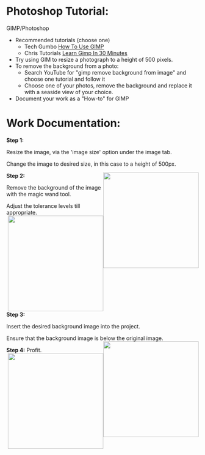 
# Photoshop Tutorial:

GIMP/Photoshop

- Recommended tutorials (choose one)
  - Tech Gumbo [How To Use GIMP](https://youtu.be/Q8C0LJPpr64)
  - Chris Tutorials [Learn Gimp In 30 Minutes](https://youtu.be/IeABb8cwdUg)
- Try using GIM to resize a photograph to a height of 500 pixels.
- To remove the background from a photo:
  - Search YouTube for &quot;gimp remove background from image&quot; and choose one tutorial and follow it
  - Choose one of your photos, remove the background and replace it with a seaside view of your choice.
- Document your work as a &quot;How-to&quot; for GIMP

# Work Documentation:
**Step 1:**

Resize the image, via the 'image size' option under the image tab.

Change the image to desired size, in this case to a height of 500px.

<img style="float: right;" src="https://media.discordapp.net/attachments/667962453283569666/713095018780295218/Capture1.PNG" title="" alt="" width="250">

**Step 2:**

Remove the background of the image with the magic wand tool.

Adjust the tolerance levels till appropriate.
<img style="float: right;" src="https://media.discordapp.net/attachments/667962453283569666/713095032688607245/seaside.jpg" title="" alt="" width="250">

**Step 3:**

Insert the desired background image into the project.

Ensure that the background image is below the original image.
<img style="float: right;" src="https://cdn.discordapp.com/attachments/667962453283569666/713095078348062751/Capture3.PNG" alt="" width="250">


**Step 4:**
<img style="float: right;" src="https://cdn.discordapp.com/attachments/667962453283569666/713095062212575282/Capture2.PNG" title="" alt="" width="250">
Profit.

